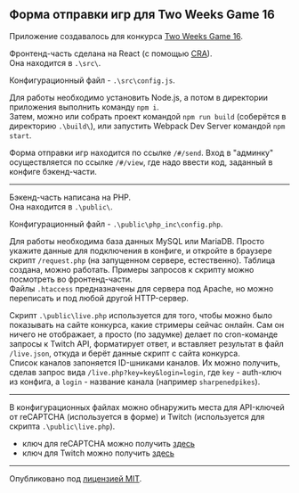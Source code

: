 ## Форма отправки игр для Two Weeks Game 16

Приложение создавалось для конкурса [Two Weeks Game 16](https://twoweeks.github.io/games-db/?get=twg&comp=16).

Фронтенд-часть сделана на React (с помощью [CRA](https://create-react-app.dev)).  
Она находится в `.\src\`.

Конфигурационный файл - `.\src\config.js`.

Для работы необходимо установить Node.js, а потом в директории приложения выполнить команду `npm i`.  
Затем, можно или собрать проект командой `npm run build` (соберётся в директорию `.\build\`), или запустить Webpack Dev Server командой `npm start`.

Форма отправки игр находится по ссылке `/#/send`. Вход в "админку" осуществляется по ссылке `/#/view`, где надо ввести код, заданный в конфиге бэкенд-части.

---

Бэкенд-часть написана на PHP.  
Она находится в `.\public\`.

Конфигурационный файл - `.\public\php_inc\config.php`.

Для работы необходима база данных MySQL или MariaDB. Просто укажите данные для подключения в конфиге, и откройте в браузере скрипт `/request.php` (на запущенном сервере, естественно). Таблица создана, можно работать. Примеры запросов к скрипту можно посмотреть во фронтенд-части.  
Файлы `.htaccess` предназначены для сервера под Apache, но можно переписать и под любой другой HTTP-сервер.

Cкрипт `.\public\live.php` используется для того, чтобы можно было показывать на сайте конкурса, какие стримеры сейчас онлайн. Сам он ничего не отображает, а просто (по задумке) делает по cron-команде запросы к Twitch API, форматирует ответ, и вставляет результат в файл `/live.json`, откуда и берёт данные скрипт с сайта конкурса.  
Список каналов запоняется ID-шниками каналов. Их можно получить, сделав запрос вида `/live.php?key=key&login=login`, где `key` - auth-ключ из конфига, а `login` - название канала (например `sharpenedpikes`).

---

В конфигурационных файлах можно обнаружить места для API-ключей от reCAPTCHA (используется в форме) и Twitch (используется для скрипта `.\public\live.php`).

-   ключ для reCAPTCHA можно получить [здесь](https://www.google.com/recaptcha/admin)
-   ключ для Twitch можно получить [здесь](https://dev.twitch.tv/dashboard/apps)

---

Опубликовано под [лицензией MIT](LICENSE).
